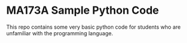 # MA173A Sample Python Code

This repo contains some very basic python code for students who are unfamiliar with the programming language. 
